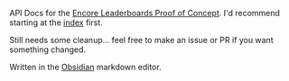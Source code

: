 API Docs for the [Encore Leaderboards Proof of Concept](https://github.com/mmccall0813/EncoreLeaderboardsTesting). I'd recommend starting at the [index](index.md) first.

Still needs some cleanup... feel free to make an issue or PR if you want something changed.

Written in the [Obsidian](https://obsidian.md/) markdown editor.